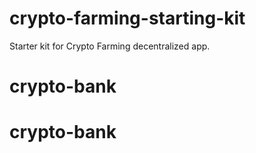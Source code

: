 # crypto-farming-starting-kit
Starter kit for Crypto Farming decentralized app.
# crypto-bank
# crypto-bank

